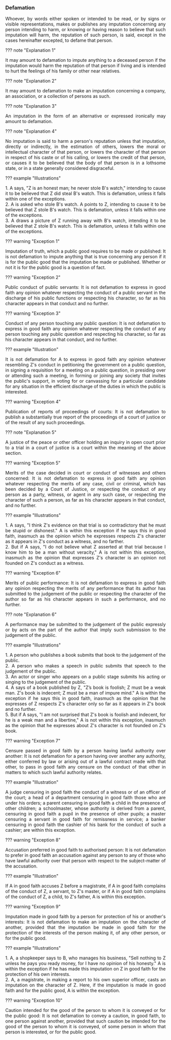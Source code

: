 ### Defamation
<div style="text-align: justify">

Whoever, by words either spoken or intended to be read, or by signs or visible representations, makes or publishes any imputation concerning any person intending to harm, or knowing or having reason to believe that such imputation will harm, the reputation of such person, is said, except in the cases hereinafter excepted, to defame that person.

</div>

??? note "Explanation 1"
    <div style="text-align: justify"> It may amount to defamation to impute anything to a deceased person if the imputation would harm the reputation of that person if living and is intended to hurt the feelings of his family or other near relatives.

??? note "Explanation 2"
    <div style="text-align: justify"> It may amount to defamation to make an imputation concerning a company, an association, or a collection of persons as such.

??? note "Explanation 3"
    <div style="text-align: justify"> An imputation in the form of an alternative or expressed ironically may amount to defamation.

??? note "Explanation 4"
    <div style="text-align: justify"> No imputation is said to harm a person's reputation unless that imputation, directly or indirectly, in the estimation of others, lowers the moral or intellectual character of that person, or lowers the character of that person in respect of his caste or of his calling, or lowers the credit of that person, or causes it to be believed that the body of that person is in a lothsome state, or in a state generally considered disgraceful.

??? example "Illustrations"
    <div style="text-align: justify"> 1. A says, "Z is an honest man; he never stole B's watch," intending to cause it to be believed that Z did steal B's watch. This is defamation, unless it falls within one of the exceptions.
    <div style="text-align: justify"> 2. A is asked who stole B's watch. A points to Z, intending to cause it to be believed that Z stole B's watch. This is defamation, unless it falls within one of the exceptions.
    <div style="text-align: justify"> 3. A draws a picture of Z running away with B's watch, intending it to be believed that Z stole B's watch. This is defamation, unless it falls within one of the exceptions.

??? warning "Exception 1"
    <div style="text-align: justify"> Imputation of truth, which a public good requires to be made or published: It is not defamation to impute anything that is true concerning any person if it is for the public good that the imputation be made or published. Whether or not it is for the public good is a question of fact.

??? warning "Exception 2"
    <div style="text-align: justify"> Public conduct of public servants: It is not defamation to express in good faith any opinion whatever respecting the conduct of a public servant in the discharge of his public functions or respecting his character, so far as his character appears in that conduct and no further.

??? warning "Exception 3"
    <div style="text-align: justify"> Conduct of any person touching any public question: It is not defamation to express in good faith any opinion whatever respecting the conduct of any person touching any public question and respecting his character, so far as his character appears in that conduct, and no further.

??? example "Illustration"
    <div style="text-align: justify"> It is not defamation for A to express in good faith any opinion whatever resembling Z's conduct in petitioning the government on a public question, in signing a requisition for a meeting on a public question, in presiding over or attending such a meeting, in forming or joining any society that invites the public's support, in voting for or canvassing for a particular candidate for any situation in the efficient discharge of the duties in which the public is interested.

??? warning "Exception 4"
    <div style="text-align: justify"> Publication of reports of proceedings of courts: It is not defamation to publish a substantially true report of the proceedings of a court of justice or of the result of any such proceedings.

??? note "Explanation 5"
    <div style="text-align: justify"> A justice of the peace or other officer holding an inquiry in open court prior to a trial in a court of justice is a court within the meaning of the above section.

??? warning "Exception 5"
    <div style="text-align: justify"> Merits of the case decided in court or conduct of witnesses and others concerned: It is not defamation to express in good faith any opinion whatever respecting the merits of any case, civil or criminal, which has been decided by a Court of Justice, or respecting the conduct of any person as a party, witness, or agent in any such case, or respecting the character of such a person, as far as his character appears in that conduct, and no further.

??? example "Illustrations"
    <div style="text-align: justify"> 1. A says, "I think Z's evidence on that trial is so contradictory that he must be stupid or dishonest." A is within this exception if he says this in good faith, inasmuch as the opinion which he expresses respects Z's character as it appears in Z's conduct as a witness, and no farther.
    <div style="text-align: justify"> 2. But if A says, "I do not believe what Z asserted at that trial because I know him to be a man without veracity," A is not within this exception, inasmuch as the opinion that expresses Z's character is an opinion not founded on Z's conduct as a witness.

??? warning "Exception 6"
    <div style="text-align: justify"> Merits of public performance: It is not defamation to express in good faith any opinion respecting the merits of any performance that its author has submitted to the judgement of the public or respecting the character of the author so far as his character appears in such a performance, and no further.

??? note "Explanation 6"
    <div style="text-align: justify"> A performance may be submitted to the judgement of the public expressly or by acts on the part of the author that imply such submission to the judgement of the public.

??? example "Illustrations"
    <div style="text-align: justify"> 1. A person who publishes a book submits that book to the judgement of the public.
    <div style="text-align: justify"> 2. A person who makes a speech in public submits that speech to the judgement of the public.
    <div style="text-align: justify"> 3. An actor or singer who appears on a public stage submits his acting or singing to the judgement of the public.
    <div style="text-align: justify"> 4. A says of a book published by Z, "Z’s book is foolish; Z must be a weak man. Z's book is indecent; Z must be a man of impure mind." A is within the exception if he says this in good faith, inasmuch as the opinion that he expresses of Z respects Z's character only so far as it appears in Z's book and no further.
    <div style="text-align: justify"> 5. But if A says, "I am not surprised that Z's book is foolish and indecent, for he is a weak man and a libertine," A is not within this exception, inasmuch as the opinion that he expresses about Z's character is not founded on Z's book.

??? warning "Exception 7"
    <div style="text-align: justify"> Censure passed in good faith by a person having lawful authority over another: It is not defamation for a person having over another any authority, either conferred by law or arising out of a lawful contract made with that other, to pass in good faith any censure on the conduct of that other in matters to which such lawful authority relates.

??? example "Illustration"
    <div style="text-align: justify"> A judge censuring in good faith the conduct of a witness or of an officer of the court; a head of a department censuring in good faith those who are under his orders; a parent censuring in good faith a child in the presence of other children; a schoolmaster, whose authority is derived from a parent, censuring in good faith a pupil in the presence of other pupils; a master censuring a servant in good faith for remissness in service; a banker censuring in good faith the cashier of his bank for the conduct of such a cashier; are within this exception.

??? warning "Exception 8"
    <div style="text-align: justify"> Accusation preferred in good faith to authorised person: It is not defamation to prefer in good faith an accusation against any person to any of those who have lawful authority over that person with respect to the subject-matter of the accusation.

??? example "Illustration"
    <div style="text-align: justify"> If A in good faith accuses Z before a magistrate, if A in good faith complains of the conduct of Z, a servant, to Z's master, or if A in good faith complains of the conduct of Z, a child, to Z's father, A is within this exception.

??? warning "Exception 9"
    <div style="text-align: justify"> Imputation made in good faith by a person for protection of his or another's interests: It is not defamation to make an imputation on the character of another, provided that the imputation be made in good faith for the protection of the interests of the person making it, of any other person, or for the public good.

??? example "Illustrations"
    <div style="text-align: justify"> 1. A, a shopkeeper says to B, who manages his business, "Sell nothing to Z unless he pays you ready money, for I have no opinion of his honesty." A is within the exception if he has made this imputation on Z in good faith for the protection of his own interests.
    <div style="text-align: justify"> 2. A, a magistrate, in making a report to his own superior officer, casts an imputation on the character of Z. Here, if the imputation is made in good faith and for the public good, A is within the exception.

??? warning "Exception 10"
    <div style="text-align: justify"> Caution intended for the good of the person to whom it is conveyed or for the public good: It is not defamation to convey a caution, in good faith, to one person against another, provided that such caution be intended for the good of the person to whom it is conveyed, of some person in whom that person is interested, or for the public good.

